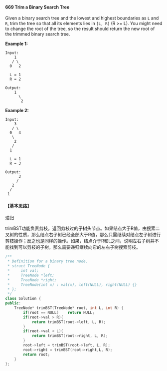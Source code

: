 #### 669 Trim a Binary Search Tree

Given a binary search tree and the lowest and highest boundaries as `L` and `R`, trim the tree so that all its elements lies in `[L, R]` (R >= L). You might need to change the root of the tree, so the result should return the new root of the trimmed binary search tree.

**Example 1:**

```
Input: 
    1
   / \
  0   2

  L = 1
  R = 2

Output: 
    1
      \
       2

```

**Example 2:**

```
Input: 
    3
   / \
  0   4
   \
    2
   /
  1

  L = 1
  R = 3

Output: 
      3
     / 
   2   
  /
 1
```

#### 【基本思路】

递归

trimBST功能负责剪枝，返回剪枝过的子树头节点。如果结点大于R值，由搜索二叉树的性质，那么结点右子树已经全部大于R值，那么只需继续对结点左子树进行剪枝操作；反之也是同样的操作。如果，结点介于R和L之间，说明左右子树并不能找到可以剪枝的子树，那么需要递归继续向它的左右子树搜索剪枝。

```c++
/**
 * Definition for a binary tree node.
 * struct TreeNode {
 *     int val;
 *     TreeNode *left;
 *     TreeNode *right;
 *     TreeNode(int x) : val(x), left(NULL), right(NULL) {}
 * };
 */
class Solution {
public:
    TreeNode* trimBST(TreeNode* root, int L, int R) {
  		if(root == NULL)	return NULL;
		if(root->val > R){
			return trimBST(root->left, L, R);
		}	
		if(root->val < L){
			return trimBST(root->right, L, R);
		}		      
		root->left = trimBST(root->left, L, R);
		root->right = trimBST(root->right,L, R);
		return root;
    }
};	
```

